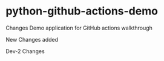 # python-github-actions-demo
Changes
Demo application for GitHub actions walkthrough

New Changes added

Dev-2 Changes

